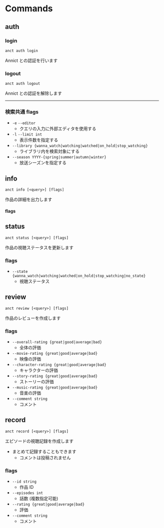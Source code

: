 # Commands

## auth

### login

```
anct auth login
```

Annict との認証を行います

### logout

```
anct auth logout
```

Annict との認証を解除します

---

### 検索共通 flags

- `-e` `--editor`
  - クエリの入力に外部エディタを使用する
- `-l` `--limit int`
  - 表示件数を指定する
- `--library {wanna_watch|watching|watched|on_hold|stop_watching}`
  - ライブラリ内を検索対象にする
- `--season YYYY-{spring|summer|autumn|winter}`
  - 放送シーズンを指定する

## info

```
anct info [<query>] [flags]
```

作品の詳細を出力します

#### flags

## status

```
anct status [<query>] [flags]
```

作品の視聴ステータスを更新します

### flags

- `--state {wanna_watch|watching|watched|on_hold|stop_watching|no_state}`
  - 視聴ステータス

## review

```
anct review [<query>] [flags]
```

作品のレビューを作成します

### flags

- `--overall-rating {great|good|average|bad}`
  - 全体の評価
- `--movie-rating {great|good|average|bad}`
  - 映像の評価
- `--character-rating {great|good|average|bad}`
  - キャラクターの評価
- `--story-rating {great|good|average|bad}`
  - ストーリーの評価
- `--music-rating {great|good|average|bad}`
  - 音楽の評価
- `--comment string`
  - コメント

## record

```
anct record [<query>] [flags]
```

エピソードの視聴記録を作成します

- まとめて記録することもできます
  - コメントは投稿されません

### flags

- `--id string`
  - 作品 ID
- `--episodes int`
  - 話数 (複数指定可能)
- `--rating {great|good|average|bad}`
  - 評価
- `--comment string`
  - コメント
